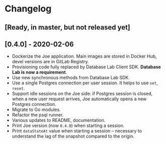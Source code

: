 # Changelog

## [Ready, in master, but not released yet]

## [0.4.0] - 2020-02-06

- Dockerize the Joe application. Main images are stored in Docker Hub, devel versions are in GitLab Registry.
- Provisioning code fully replaced by Database Lab Client SDK. **Database Lab is now a requirement**.
- Use new synchronous methods from Database Lab SDK.
- Use a single Postgres connection per user session. It helps to use `set`, `reset`.
- Support idle sessions on the Joe side: if Postgres session is closed, when a new user request arrives, Joe automatically opens a new Postgres connection.
- Migrate to Go modules.
- Refactor the psql runner.
- Various updates to README, documentation.
- Print Joe version (now `0.4.0`) when starting a session.
- Print `dataStateAt` value when starting a session – necessary to understand the lag of the snapshot compared to the origin.